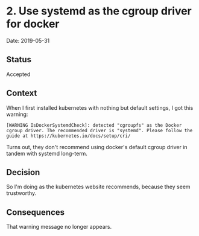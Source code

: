 # 2. Use systemd as the cgroup driver for docker

Date: 2019-05-31

Status
------

Accepted

Context
-------

When I first installed kubernetes with nothing but default settings, I
got this warning:

```
[WARNING IsDockerSystemdCheck]: detected "cgroupfs" as the Docker cgroup driver. The recommended driver is "systemd". Please follow the guide at https://kubernetes.io/docs/setup/cri/
```

Turns out, they don't recommend using docker's default cgroup driver in
tandem with systemd long-term.

Decision
--------

So I'm doing as the kubernetes website recommends, because they seem
trustworthy.

Consequences
------------

That warning message no longer appears.
